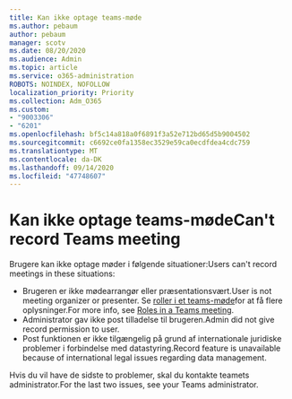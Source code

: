 ```yaml
---
title: Kan ikke optage teams-møde
ms.author: pebaum
author: pebaum
manager: scotv
ms.date: 08/20/2020
ms.audience: Admin
ms.topic: article
ms.service: o365-administration
ROBOTS: NOINDEX, NOFOLLOW
localization_priority: Priority
ms.collection: Adm_O365
ms.custom:
- "9003306"
- "6201"
ms.openlocfilehash: bf5c14a818a0f6891f3a52e712bd65d5b9004502
ms.sourcegitcommit: c6692ce0fa1358ec3529e59ca0ecdfdea4cdc759
ms.translationtype: MT
ms.contentlocale: da-DK
ms.lasthandoff: 09/14/2020
ms.locfileid: "47748607"
---
```

# <a name="cant-record-teams-meeting"></a><span data-ttu-id="54095-102">Kan ikke optage teams-møde</span><span class="sxs-lookup"><span data-stu-id="54095-102">Can't record Teams meeting</span></span>

<span data-ttu-id="54095-103">Brugere kan ikke optage møder i følgende situationer:</span><span class="sxs-lookup"><span data-stu-id="54095-103">Users can't record meetings in these situations:</span></span>  

- <span data-ttu-id="54095-104">Brugeren er ikke mødearrangør eller præsentationsvært.</span><span class="sxs-lookup"><span data-stu-id="54095-104">User is not meeting organizer or presenter.</span></span> <span data-ttu-id="54095-105">Se [roller i et teams-møde](https://support.microsoft.com/office/roles-in-a-teams-meeting-c16fa7d0-1666-4dde-8686-0a0bfe16e019)for at få flere oplysninger.</span><span class="sxs-lookup"><span data-stu-id="54095-105">For more info, see [Roles in a Teams meeting](https://support.microsoft.com/office/roles-in-a-teams-meeting-c16fa7d0-1666-4dde-8686-0a0bfe16e019).</span></span>
- <span data-ttu-id="54095-106">Administrator gav ikke post tilladelse til brugeren.</span><span class="sxs-lookup"><span data-stu-id="54095-106">Admin did not give record permission to user.</span></span>
- <span data-ttu-id="54095-107">Post funktionen er ikke tilgængelig på grund af internationale juridiske problemer i forbindelse med datastyring.</span><span class="sxs-lookup"><span data-stu-id="54095-107">Record feature is unavailable because of international legal issues regarding data management.</span></span>

<span data-ttu-id="54095-108">Hvis du vil have de sidste to problemer, skal du kontakte teamets administrator.</span><span class="sxs-lookup"><span data-stu-id="54095-108">For the last two issues, see your Teams administrator.</span></span>